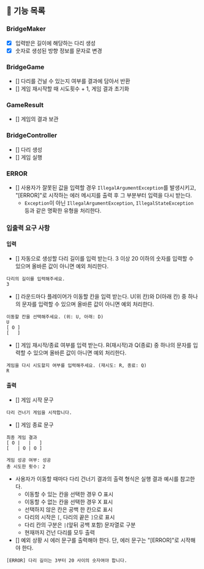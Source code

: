
## 🚀 기능 목록
### BridgeMaker
- [x] 입력받은 길이에 해당하는 다리 생성
- [x] 숫자로 생성된 방향 정보를 문자로 변경

### BridgeGame
- [] 다리를 건널 수 있는지 여부를 결과에 담아서 반환
- [] 게임 재시작할 때 시도횟수 + 1, 게임 결과 초기화 

### GameResult
- [] 게임의 결과 보관

### BridgeController
- [] 다리 생성
- [] 게임 실행

### ERROR
- [] 사용자가 잘못된 값을 입력할 경우 `IllegalArgumentException`를 발생시키고, "[ERROR]"로 시작하는 에러 메시지를 출력 후 그 부분부터 입력을 다시 받는다.
    - `Exception`이 아닌 `IllegalArgumentException`, `IllegalStateException` 등과 같은 명확한 유형을 처리한다.

### 입출력 요구 사항

#### 입력
- [] 자동으로 생성할 다리 길이를 입력 받는다. 3 이상 20 이하의 숫자를 입력할 수 있으며 올바른 값이 아니면 예외 처리한다.
```
다리의 길이를 입력해주세요.
3
```
- [] 라운드마다 플레이어가 이동할 칸을 입력 받는다. U(위 칸)와 D(아래 칸) 중 하나의 문자를 입력할 수 있으며 올바른 값이 아니면 예외 처리한다.
```
이동할 칸을 선택해주세요. (위: U, 아래: D)
U
[ O ]
[   ]
```
- [] 게임 재시작/종료 여부를 입력 받는다. R(재시작)과 Q(종료) 중 하나의 문자를 입력할 수 있으며 올바른 값이 아니면 예외 처리한다.
```
게임을 다시 시도할지 여부를 입력해주세요. (재시도: R, 종료: Q)
R
```

#### 출력
- [] 게임 시작 문구
```
다리 건너기 게임을 시작합니다.
```
- [] 게임 종료 문구
```
최종 게임 결과
[ O |   |   ]
[   | O | O ]

게임 성공 여부: 성공
총 시도한 횟수: 2
```
- 사용자가 이동할 때마다 다리 건너기 결과의 출력 형식은 실행 결과 예시를 참고한다.
    - 이동할 수 있는 칸을 선택한 경우 O 표시
    - 이동할 수 없는 칸을 선택한 경우 X 표시
    - 선택하지 않은 칸은 공백 한 칸으로 표시
    - 다리의 시작은 `[`, 다리의 끝은 `]`으로 표시
    - 다리 칸의 구분은 ` | `(앞뒤 공백 포함) 문자열로 구분
    - 현재까지 건넌 다리를 모두 출력
- [] 예외 상황 시 에러 문구를 출력해야 한다. 단, 에러 문구는 "[ERROR]"로 시작해야 한다.
```
[ERROR] 다리 길이는 3부터 20 사이의 숫자여야 합니다.
```